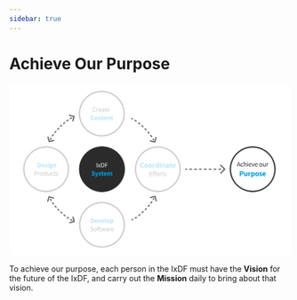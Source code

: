 ```yaml
---
sidebar: true
---
```

# Achieve Our Purpose

![](../images/hero-purpose.svg)

To achieve our purpose, each person in the IxDF must have the **Vision** for the future of the IxDF, and carry out the **Mission** daily to bring about that vision.
